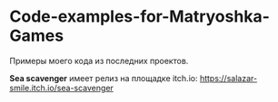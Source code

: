 # Code-examples-for-Matryoshka-Games

Примеры моего кода из последних проектов.

**Sea scavenger** имеет релиз на площадке itch.io: https://salazar-smile.itch.io/sea-scavenger
